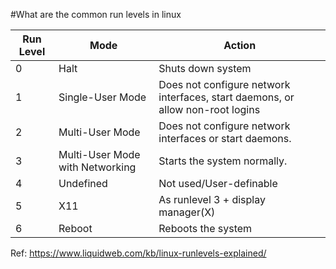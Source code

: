#What are the common run levels in linux

|Run Level |	Mode	| Action |
| -------- | ------ | ------ |
| 0	| Halt |	Shuts down system |
| 1	| Single-User Mode	| Does not configure network interfaces, start daemons, or allow non-root logins |
| 2	| Multi-User Mode |	Does not configure network interfaces or start daemons. |
| 3	| Multi-User Mode with Networking	| Starts the system normally. |
| 4	| Undefined	| Not used/User-definable |
| 5	| X11	| As runlevel 3 + display manager(X) |
| 6	| Reboot	| Reboots the system |

Ref: https://www.liquidweb.com/kb/linux-runlevels-explained/
